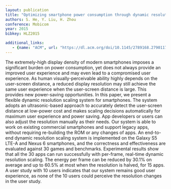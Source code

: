 ```yaml
---
layout: publication
title: "Optimizing smartphone power consumption through dynamic resolution scaling"
authors: S. He, Y. Liu, H. Zhou
conference: Mobicom
year: 2015
bibkey: HLZ2015

additional_links:
   - {name: "ACM", url: "https://dl.acm.org/doi/10.1145/2789168.2790117"}
---
```

The extremely-high display density of modern smartphones imposes a significant burden on power consumption, yet does not always provide an improved user experience and may even lead to a compromised user experience. As human visually-perceivable ability highly depends on the user-screen distance, a reduced display resolution may still achieve the same user experience when the user-screen distance is large. This provides new power-saving opportunities. In this paper, we present a flexible dynamic resolution scaling system for smartphones. The system adopts an ultrasonic-based approach to accurately detect the user-screen distance at low-power cost and makes scaling decisions automatically for maximum user experience and power saving. App developers or users can also adjust the resolution manually as their needs. Our system is able to work on existing commercial smartphones and support legacy apps, without requiring re-building the ROM or any changes of apps. An end-to-end dynamic resolution scaling system is implemented on the Galaxy S5 LTE-A and Nexus 6 smartphones, and the correctness and effectiveness are evaluated against 30 games and benchmarks. Experimental results show that all the 30 apps can run successfully with per-frame, real-time dynamic resolution scaling. The energy per frame can be reduced by 30.1% on average and up to 60.5\% at most when the resolution is halved, for 15 apps. A user study with 10 users indicates that our system remains good user experience, as none of the 10 users could perceive the resolution changes in the user study.


